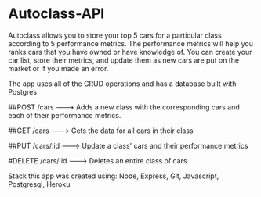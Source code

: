 # Autoclass-API

Autoclass allows you to store your top 5 cars for a particular class according to 5 performance metrics. The performance metrics will help you ranks cars that you have owned or have knowledge of. You can create your car list, store their metrics, and update them as new cars are put on the market or if you made an error. 

The app uses all of the CRUD operations and has a database built with Postgres 

##POST /cars ---> Adds a new class with the corresponding cars and each of their performance metrics.

##GET /cars ---> Gets the data for all cars in their class

##PUT /cars/:id ---> Update a class' cars and their performance metrics

#DELETE /cars/:id ---> Deletes an entire class of cars

Stack this app was created using: Node, Express, Git, Javascript, Postgresql, Heroku

#
#



